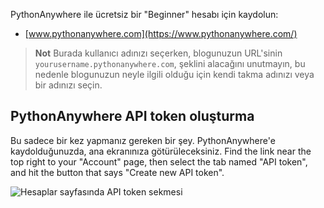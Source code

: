 PythonAnywhere ile ücretsiz bir "Beginner" hesabı için kaydolun:

* [www.pythonanywhere.com](https://www.pythonanywhere.com/)

> **Not** Burada kullanıcı adınızı seçerken, blogunuzun URL'sinin `yourusername.pythonanywhere.com`, şeklini alacağını unutmayın, bu nedenle blogunuzun neyle ilgili olduğu için kendi takma adınızı veya bir adınızı seçin.

## PythonAnywhere API token oluşturma

Bu sadece bir kez yapmanız gereken bir şey. PythonAnywhere'e kaydolduğunuzda, ana ekranınıza götürüleceksiniz. Find the link near the top right to your "Account" page, then select the tab named "API token", and hit the button that says "Create new API token".

![Hesaplar sayfasında API token sekmesi](../deploy/images/pythonanywhere_create_api_token.png)